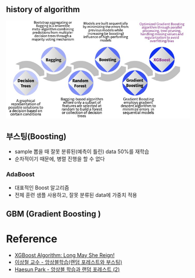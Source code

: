
## history of algorithm

![history](img/history.jpg)


## 부스팅(Boosting)
- sample 뽑을 때 잘못 분류된(예측이 틀린) data 50%를 재학습
- 순차적이기 때문에, 병렬 진행을 할 수 없다


### AdaBoost
- 대표적인 Boost 알고리즘
- 전체 훈련 샘플 사용하고, 잘못 분류된 data에 가중치 적용


## GBM (Gradient Boosting )




# Reference
- [XGBoost Algorithm: Long May She Reign!](https://towardsdatascience.com/https-medium-com-vishalmorde-xgboost-algorithm-long-she-may-rein-edd9f99be63d)
- [이상철 교수 - 앙상블학습(랜덤 포레스트와 부스팅)](https://www.youtube.com/watch?v=nsx3kHGVLlo&t=24s)
- [Haesun Park - 앙상블 학습과 랜덤 포레스트 (2)](https://www.youtube.com/watch?v=dyzMjL06dtc)
